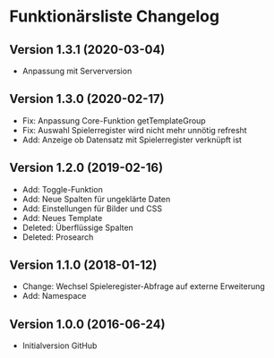 # Funktionärsliste Changelog

## Version 1.3.1 (2020-03-04)

- Anpassung mit Serverversion

## Version 1.3.0 (2020-02-17)

- Fix: Anpassung Core-Funktion getTemplateGroup
- Fix: Auswahl Spielerregister wird nicht mehr unnötig refresht
- Add: Anzeige ob Datensatz mit Spielerregister verknüpft ist

## Version 1.2.0 (2019-02-16)

- Add: Toggle-Funktion
- Add: Neue Spalten für ungeklärte Daten
- Add: Einstellungen für Bilder und CSS
- Add: Neues Template
- Deleted: Überflüssige Spalten
- Deleted: Prosearch

## Version 1.1.0 (2018-01-12)

- Change: Wechsel Spieleregister-Abfrage auf externe Erweiterung
- Add: Namespace

## Version 1.0.0 (2016-06-24)

- Initialversion GitHub
